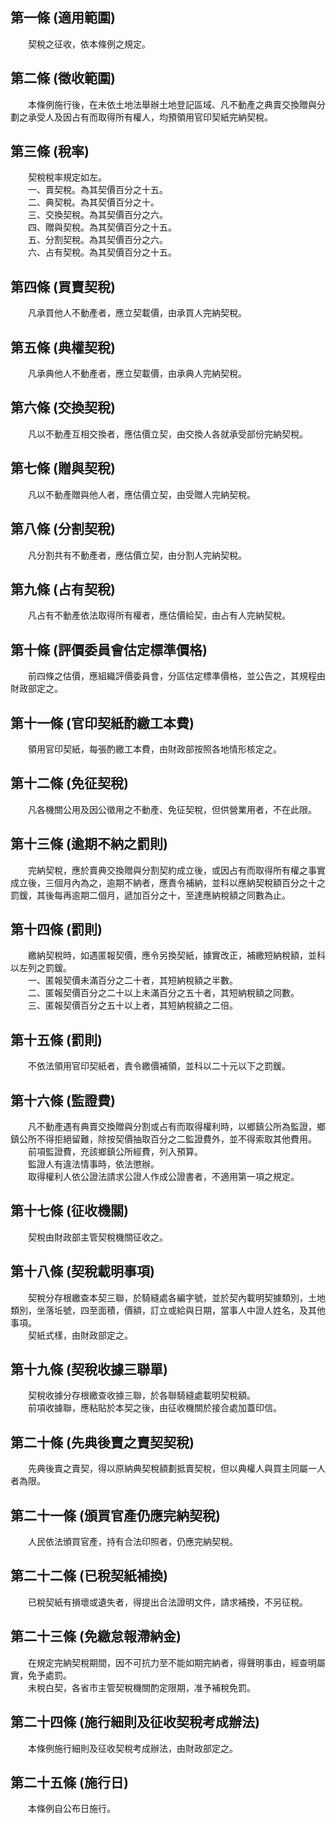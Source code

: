 第一條 (適用範圍)
-----------------
　　契稅之征收，依本條例之規定。  


第二條 (徵收範圍)
-----------------
　　本條例施行後，在未依土地法舉辦土地登記區域、凡不動產之典賣交換贈與分劃之承受人及因占有而取得所有權人，均預領用官印契紙完納契稅。  


第三條 (稅率)
-------------
　　契稅稅率規定如左。  
　　一、賣契稅。為其契價百分之十五。  
　　二、典契稅。為其契價百分之十。  
　　三、交換契稅。為其契價百分之六。  
　　四、贈與契稅。為其契價百分之十五。  
　　五、分割契稅。為其契價百分之六。  
　　六、占有契稅。為其契價百分之十五。  


第四條 (買賣契稅)
-----------------
　　凡承買他人不動產者，應立契載價，由承買人完納契稅。  


第五條 (典權契稅)
-----------------
　　凡承典他人不動產者，應立契載價，由承典人完納契稅。  


第六條 (交換契稅)
-----------------
　　凡以不動產互相交換者，應估價立契，由交換人各就承受部份完納契稅。  


第七條 (贈與契稅)
-----------------
　　凡以不動產贈與他人者，應估價立契，由受贈人完納契稅。  


第八條 (分割契稅)
-----------------
　　凡分割共有不動產者，應估價立契，由分割人完納契稅。  


第九條 (占有契稅)
-----------------
　　凡占有不動產依法取得所有權者，應估價給契，由占有人完納契稅。  


第十條 (評價委員會估定標準價格)
-------------------------------
　　前四條之估價，應組織評價委員會，分區估定標準價格，並公告之，其規程由財政部定之。  


第十一條 (官印契紙酌繳工本費)
-----------------------------
　　領用官印契紙，每張酌繳工本費，由財政部按照各地情形核定之。  


第十二條 (免征契稅)
-------------------
　　凡各機關公用及因公徵用之不動產、免征契稅，但供營業用者，不在此限。  


第十三條 (逾期不納之罰則)
-------------------------
　　完納契稅，應於賣典交換贈與分割契約成立後，或因占有而取得所有權之事實成立後，三個月內為之，逾期不納者，應責令補納，並科以應納契稅額百分之十之罰鍰，其後每再逾期二個月，遞加百分之十，至達應納稅額之同數為止。  


第十四條 (罰則)
---------------
　　繳納契稅時，如遇匿報契價，應令另換契紙，據實改正，補繳短納稅額，並科以左列之罰鍰。  
　　一、匿報契價未滿百分之二十者，其短納稅額之半數。  
　　二、匿報契價百分之二十以上未滿百分之五十者，其短納稅額之同數。  
　　三、匿報契價百分之五十以上者，其短納稅額之二倍。  


第十五條 (罰則)
---------------
　　不依法領用官印契紙者，責令繳價補領，並科以二十元以下之罰鍰。  


第十六條 (監證費)
-----------------
　　凡不動產遇有典賣交換贈與分割或占有而取得權利時，以鄉鎮公所為監證，鄉鎮公所不得拒絕留難，除按契價抽取百分之二監證費外，並不得索取其他費用。  
　　前項監證費，充該鄉鎮公所經費，列入預算。  
　　監證人有違法情事時，依法懲辦。  
　　取得權利人依公證法請求公證人作成公證書者，不適用第一項之規定。  


第十七條 (征收機關)
-------------------
　　契稅由財政部主管契稅機關征收之。  


第十八條 (契稅載明事項)
-----------------------
　　契稅分存根繳查本契三聯，於騎縫處各編字號，並於契內載明契據類別，土地類別，坐落坵號，四至面積，價額，訂立或給與日期，當事人中證人姓名，及其他事項。  
　　契紙式樣，由財政部定之。  


第十九條 (契稅收據三聯單)
-------------------------
　　契稅收據分存根繳查收據三聯，於各聯騎縫處載明契稅額。  
　　前項收據聯，應粘貼於本契之後，由征收機關於接合處加蓋印信。  


第二十條 (先典後賣之賣契契稅)
-----------------------------
　　先典後賣之賣契，得以原納典契稅額劃抵賣契稅，但以典權人與買主同屬一人者為限。  


第二十一條 (頒買官產仍應完納契稅)
---------------------------------
　　人民依法頒買官產，持有合法印照者，仍應完納契稅。  


第二十二條 (已稅契紙補換)
-------------------------
　　已稅契紙有損壞或遺失者，得提出合法證明文件，請求補換，不另征稅。  


第二十三條 (免繳怠報滯納金)
---------------------------
　　在規定完納契稅期間，因不可抗力至不能如期完納者，得聲明事由，經查明屬實，免予處罰。  
　　未稅白契，各省市主管契稅機關酌定限期，准予補稅免罰。  


第二十四條 (施行細則及征收契稅考成辦法)
---------------------------------------
　　本條例施行細則及征收契稅考成辦法，由財政部定之。  


第二十五條 (施行日)
-------------------
　　本條例自公布日施行。